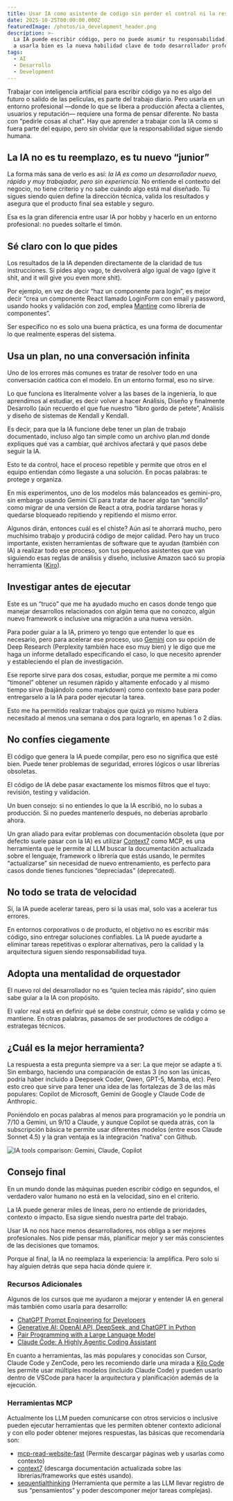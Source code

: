 ```yaml
---
title: Usar IA como asistente de codigo sin perder el control ni la responsabilidad
date: 2025-10-25T00:00:00.000Z
featuredImage: /photos/ia_development_header.png
description: >-
  La IA puede escribir código, pero no puede asumir tu responsabilidad. Aprender
  a usarla bien es la nueva habilidad clave de todo desarrollador profesional.
tags:
  - AI
  - Desarrollo
  - Development
---
```


Trabajar con inteligencia artificial para escribir código ya no es algo del futuro o salido de las películas, es parte del trabajo diario. Pero usarla en un entorno profesional —donde lo que se libera a producción afecta a clientes, usuarios y reputación— requiere una forma de pensar diferente. No basta con “pedirle cosas al chat”. Hay que aprender a trabajar con la IA como si fuera parte del equipo, pero sin olvidar que la responsabilidad sigue siendo humana.

## La IA no es tu reemplazo, es tu nuevo “junior”

La forma más sana de verlo es así: *la IA es como un desarrollador nuevo, rápido y muy trabajador, pero sin experiencia*. No entiende el contexto del negocio, no tiene criterio y no sabe cuándo algo está mal diseñado. Tú sigues siendo quien define la dirección técnica, valida los resultados y asegura que el producto final sea estable y seguro.

Esa es la gran diferencia entre usar IA por hobby y hacerlo en un entorno profesional: no puedes soltarle el timón.

## Sé claro con lo que pides

Los resultados de la IA dependen directamente de la claridad de tus instrucciones. Si pides algo vago, te devolverá algo igual de vago (give it shit, and it will give you even more shit).

Por ejemplo, en vez de decir “haz un componente para login”, es mejor decir “crea un componente React llamado LoginForm con email y password, usando hooks y validación con zod, emplea [Mantine](https://mantine.dev/) como librería de componentes”.

Ser específico no es solo una buena práctica, es una forma de documentar lo que realmente esperas del sistema.

## Usa un plan, no una conversación infinita

Uno de los errores más comunes es tratar de resolver todo en una conversación caótica con el modelo. En un entorno formal, eso no sirve.

Lo que funciona es literalmente volver a las bases de la ingeniería, lo que aprendimos al estudiar, es decir volver a hacer Análisis, Diseño y finalmente Desarrollo (aún recuerdo el que fue nuestro “libro gordo de petete”, Análisis y diseño de sistemas de Kendall y Kendall.

Es decir, para que la IA funcione debe tener un plan de trabajo documentado, incluso algo tan simple como un archivo plan.md donde expliques qué vas a cambiar, qué archivos afectará y qué pasos debe seguir la IA.

Esto te da control, hace el proceso repetible y permite que otros en el equipo entiendan cómo llegaste a una solución. En pocas palabras: te protege y organiza.

En mis experimentos, uno de los modelos más balanceados es gemini-pro, sin embargo usando Gemini Cli para tratar de hacer algo tan “sencillo” como migrar  de una versión de React a otra, podría tardarse horas y quedarse bloqueado repitiendo y repitiendo el mismo error.

Algunos dirán, entonces cuál es el chiste? Aún así te ahorrará mucho, pero muchísimo trabajo y producirá código de mejor calidad.  Pero hay un truco importante, existen herramientas de software que te ayudan (también con IA) a realizar todo ese proceso, son tus pequeños asistentes que van siguiendo esas reglas de análisis y diseño, inclusive Amazon sacó su propia herramienta ([Kiro](https://kiro.dev/)).

## Investigar antes de ejecutar

Este es un “truco” que me ha ayudado mucho en casos donde tengo que manejar desarrollos relacionados con algún tema que no conozco, algún nuevo framework o inclusive una migración a una nueva versión.

Para poder guiar a la IA, primero yo tengo que entender lo que es necesario, pero para acelerar ese proceso, uso [Gemini](https://gemini.google.com/) con su opción de Deep Research (Perplexity también hace eso muy bien) y le digo que me haga un informe detallado especificando el caso, lo que necesito aprender y estableciendo el plan de investigación.

Ese reporte sirve para dos cosas, estudiar, porque me permite a mi como “timonel” obtener un resumen rápido y altamente enfocado y al mismo tiempo sirve (bajándolo como markdown) como contexto base para poder entregarselo a la IA para poder ejecutar la tarea.

Esto me ha permitido realizar trabajos que quizá yo mismo hubiera necesitado al menos una semana o dos para lograrlo, en apenas 1 o 2 días.

## No confíes ciegamente

El código que genera la IA puede compilar, pero eso no significa que esté bien. Puede tener problemas de seguridad, errores lógicos o usar librerías obsoletas.

El código de IA debe pasar exactamente los mismos filtros que el tuyo: revisión, testing y validación.

Un buen consejo: si no entiendes lo que la IA escribió, no lo subas a producción. Si no puedes mantenerlo después, no deberías aprobarlo ahora.

Un gran aliado para evitar problemas con documentación obsoleta (que por defecto suele pasar con la IA) es utilizar [Context7](https://context7.com/) como MCP, es una herramienta que le permite al LLM buscar la documentación actualizada sobre el lenguaje, framework o librería que estás usando, le permites “actualizarse” sin necesidad de nuevo entrenamiento, es perfecto para casos donde tienes funciones “depreciadas” (deprecated).

## No todo se trata de velocidad

Sí, la IA puede acelerar tareas, pero si la usas mal, solo vas a acelerar tus errores.

En entornos corporativos o de producto, el objetivo no es escribir más código, sino entregar soluciones confiables. La IA puede ayudarte a eliminar tareas repetitivas o explorar alternativas, pero la calidad y la arquitectura siguen siendo responsabilidad tuya.

## Adopta una mentalidad de orquestador

El nuevo rol del desarrollador no es “quien teclea más rápido”, sino quien sabe guiar a la IA con propósito.

El valor real está en definir qué se debe construir, cómo se valida y cómo se mantiene. En otras palabras, pasamos de ser productores de código a estrategas técnicos.

## ¿Cuál es la mejor herramienta?

La respuesta a esta pregunta siempre va a ser: La que mejor se adapte a ti.  Sin embargo, haciendo una comparación de estas 3 (no son las únicas, podría haber incluido a Deepseek Coder, Qwen, GPT-5, Mamba, etc).  Pero esto creo que sirve para tener una idea de las fortalezas de 3 de las más populares: Copilot de Microsoft, Gemini de Google y Claude Code de Anthropic.

Poniéndolo en pocas palabras al menos para programación yo le pondría un 7/10 a Gemini, un 9/10 a Claude, y aunque Copilot se queda atrás, con la subscripción básica te permite usar diferentes modelos (entre esos Claude Sonnet 4.5) y la gran ventaja es la integración “nativa” con Github.

![IA tools comparison: Gemini, Claude, Copilot](/photos/2025/ia-tools-comparison.png "IA tools comparison")

## Consejo final

En un mundo donde las máquinas pueden escribir código en segundos, el verdadero valor humano no está en la velocidad, sino en el criterio.

La IA puede generar miles de líneas, pero no entiende de prioridades, contexto o impacto. Esa sigue siendo nuestra parte del trabajo.

Usar IA no nos hace menos desarrolladores, nos obliga a ser mejores profesionales. Nos pide pensar más, planificar mejor y ser más conscientes de las decisiones que tomamos.

Porque al final, la IA no reemplaza la experiencia: la amplifica. Pero solo si hay alguien detrás que sepa hacia dónde quiere ir.

### Recursos Adicionales

Algunos de los cursos que me ayudaron a mejorar y entender IA en general más también como usarla para desarrollo:

* [ChatGPT Prompt Engineering for Developers](https://learn.deeplearning.ai/courses/chatgpt-prompt-eng)
* [Generative AI: OpenAI API, DeepSeek, and ChatGPT in Python](https://www.udemy.com/course/genai-openai-chatgpt/)
* [Pair Programming with a Large Language Model](https://learn.deeplearning.ai/courses/pair-programming-llm)
* [Claude Code: A Highly Agentic Coding Assistant](https://learn.deeplearning.ai/courses/claude-code-a-highly-agentic-coding-assistant)

En cuanto a herramientas, las más populares y conocidas son Cursor, Claude Code y ZenCode, pero les recomiendo darle una mirada a [Kilo Code](https://kilocode.ai/) les permite usar múltiples modelos (incluido Claude Code) y pueden usarlo dentro de VSCode para hacer la arquitectura y planificación además de la ejecución.

### Herramientas MCP

Actualmente los LLM pueden comunicarse con otros servicios o inclusive pueden ejecutar herramientas que les permiten obtener contexto adicional y con ello poder obtener mejores respuestas, las básicas que recomendaría son:

* [mcp-read-website-fast](https://github.com/just-every/mcp-read-website-fast) (Permite descargar páginas web y usarlas como contexto)
* [context7](https://github.com/upstash/context7) (descarga documentación actualizada sobre las librerías/frameworks que estés usando).
* [sequentialthinking](https://mcpservers.org/servers/modelcontextprotocol/sequentialthinking) (Herramienta que permite a las LLM llevar registro de sus “pensamientos” y poder descomponer mejor tareas complejas).

 

